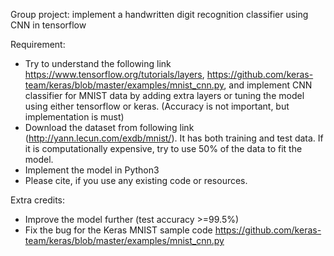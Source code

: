 Group project: implement a handwritten digit recognition classifier using CNN in tensorflow

Requirement:
+ Try to understand the following link https://www.tensorflow.org/tutorials/layers, https://github.com/keras-team/keras/blob/master/examples/mnist_cnn.py, and implement CNN classifier for MNIST data by adding extra layers or tuning the model using either tensorflow or keras. (Accuracy is not important, but implementation is must)
+ Download the dataset from following link (http://yann.lecun.com/exdb/mnist/). It has both training and test data. If it is computationally expensive, try to use 50% of the data to fit the model.
+ Implement the model in Python3
+ Please cite, if you use any existing code or resources.

Extra credits:
+ Improve the model further (test accuracy >=99.5%)
+ Fix the bug for the Keras MNIST sample code  https://github.com/keras-team/keras/blob/master/examples/mnist_cnn.py
